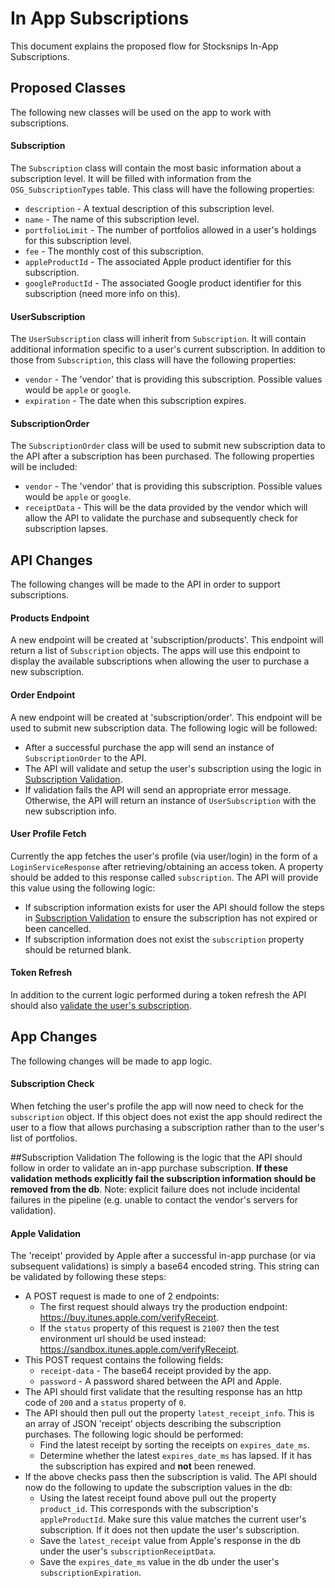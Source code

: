 # In App Subscriptions
This document explains the proposed flow for Stocksnips In-App Subscriptions.

## Proposed Classes
The following new classes will be used on the app to work with subscriptions.
#### Subscription
The `Subscription` class will contain the most basic information about a subscription level. It will be filled with information from the `OSG_SubscriptionTypes` table.  This class will have the following properties:
 - `description` - A textual description of this subscription level.
 - `name` - The name of this subscription level.
 - `portfolioLimit` - The number of portfolios allowed in a user's holdings for this subscription level.
 - `fee` - The monthly cost of this subscription.
 - `appleProductId` - The associated Apple product identifier for this subscription.
 - `googleProductId` - The associated Google product identifier for this subscription (need more info on this).
 
 #### UserSubscription
 The `UserSubscription` class will inherit from `Subscription`.  It will contain additional information specific to a user's current subscription.  In addition to those from `Subscription`, this class will have the following properties:
 - `vendor` - The 'vendor' that is providing this subscription.  Possible values would be `apple` or `google`.
 - `expiration` - The date when this subscription expires.
 
 #### SubscriptionOrder
 The `SubscriptionOrder` class will be used to submit new subscription data to the API after a subscription has been purchased.  The following properties will be included:
 - `vendor` - The 'vendor' that is providing this subscription.  Possible values would be `apple` or `google`.
 - `receiptData` - This will be the data provided by the vendor which will allow the API to validate the purchase and subsequently check for subscription lapses.
 
 ## API Changes
 The following changes will be made to the API in order to support subscriptions.
 
 #### Products Endpoint
 A new endpoint will be created at 'subscription/products'.  This endpoint will return a list of `Subscription` objects.  The apps will use this endpoint to display the available subscriptions when allowing the user to purchase a new subscription.
 
 #### Order Endpoint
 A new endpoint will be created at 'subscription/order'.  This endpoint will be used to submit new subscription data.  The following logic will be followed:
 - After a successful purchase the app will send an instance of `SubscriptionOrder` to the API.
 - The API will validate and setup the user's subscription using the logic in [Subscription Validation](#subscription-validation).
 - If validation fails the API will send an appropriate error message.  Otherwise, the API will return an instance of `UserSubscription` with the new subscription info.
 
 #### User Profile Fetch
 Currently the app fetches the user's profile (via user/login) in the form of a `LoginServiceResponse` after retrieving/obtaining an access token.  A property should be added to this response called `subscription`.  The API will provide this value using the following logic:
 - If subscription information exists for user the API should follow the steps in [Subscription Validation](#subscription-validation) to ensure the subscription has not expired or been cancelled.
 - If subscription information does not exist the `subscription` property should be returned blank.
 
 #### Token Refresh
 In addition to the current logic performed during a token refresh the API should also [validate the user's subscription](#subscription-validation).
 
 ## App Changes
 The following changes will be made to app logic.
 
 #### Subscription Check
 When fetching the user's profile the app will now need to check for the `subscription` object.  If this object does not exist the app should redirect the user to a flow that allows purchasing a subscription rather than to the user's list of portfolios.
 
 ##<a name='subscription-validation'></a>Subscription Validation
 The following is the logic that the API should follow in order to validate an in-app purchase subscription. **If these validation methods explicitly fail the subscription information should be removed from the db**. Note: explicit failure does not include incidental failures in the pipeline (e.g. unable to contact the vendor's servers for validation). 
 
 #### Apple Validation
 The 'receipt' provided by Apple after a successful in-app purchase (or via subsequent validations) is simply a base64 encoded string.  This string can be validated by following these steps:
 - A POST request is made to one of 2 endpoints:
   + The first request should always try the production endpoint: https://buy.itunes.apple.com/verifyReceipt.
   + If the `status` property of this request is `21007` then the test environment url should be used instead: https://sandbox.itunes.apple.com/verifyReceipt.
 - This POST request contains the following fields:
   + `receipt-data` - The base64 receipt provided by the app.
   + `password` - A password shared between the API and Apple.
 - The API should first validate that the resulting response has an http code of `200` and a `status` property of `0`.
 - The API should then pull out the property `latest_receipt_info`.  This is an array of JSON 'receipt' objects describing the subscription purchases.  The following logic should be performed:
   + Find the latest receipt by sorting the receipts on `expires_date_ms`.
   + Determine whether the latest `expires_date_ms` has lapsed.  If it has the subscription has expired and **not** been renewed.
 - If the above checks pass then the subscription is valid.  The API should now do the following to update the subscription values in the db:
   + Using the latest receipt found above pull out the property `product_id`.  This corresponds with the subscription's `appleProductId`.  Make sure this value matches the current user's subscription.  If it does not then update the user's subscription.
   + Save the `latest_receipt` value from Apple's response in the db under the user's `subscriptionReceiptData`.
   + Save the `expires_date_ms` value in the db under the user's `subscriptionExpiration`.
 
   
